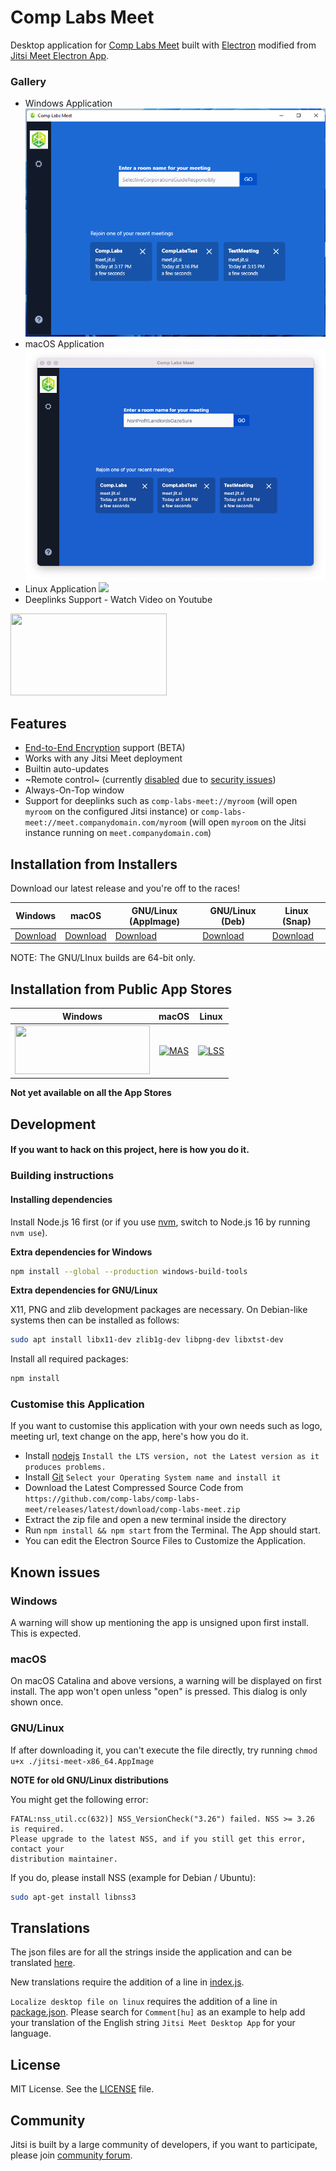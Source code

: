 # Comp Labs Meet

Desktop application for [Comp Labs Meet] built with [Electron] modified from [Jitsi Meet Electron App].

### Gallery
- Windows Application ![](/assets/screenshot-windows.png)
- macOS Application ![](/assets/screenshot-macos.png)
- Linux Application ![](/assets/screenshot-linux.png)
- Deeplinks Support - Watch Video on Youtube

<a href="https://youtu.be/3PPVo2Ltm1E"><img src="https://user-images.githubusercontent.com/86196753/144702305-72c50732-88d7-4c1c-b4c5-346ced84506e.jpg" width="250" height="131.5"></a>

## Features

- [End-to-End Encryption](https://jitsi.org/blog/e2ee/) support (BETA)
- Works with any Jitsi Meet deployment
- Builtin auto-updates
- ~Remote control~ (currently [disabled](https://github.com/jitsi/jitsi-meet-electron/issues/483) due to [security issues](https://github.com/jitsi/security-advisories/blob/master/advisories/JSA-2020-0001.md))
- Always-On-Top window
- Support for deeplinks such as `comp-labs-meet://myroom` (will open `myroom` on the configured Jitsi instance) or `comp-labs-meet://meet.companydomain.com/myroom` (will open `myroom` on the Jitsi instance running on `meet.companydomain.com`)

## Installation from Installers

Download our latest release and you're off to the races!

| Windows | macOS | GNU/Linux (AppImage) | GNU/Linux (Deb) | Linux (Snap) |
| -- | -- | -- | -- | -- |
| [Download](https://github.com/comp-labs/comp-labs-meet/releases/latest/download/comp-labs-meet.exe) | [Download](https://github.com/comp-labs/comp-labs-meet/releases/latest/download/comp-labs-meet.dmg) | [Download](https://github.com/comp-labs/comp-labs-meet/releases/latest/download/comp-labs-meet-x86_64.AppImage) | [Download](https://github.com/comp-labs/comp-labs-meet/releases/latest/download/comp-labs-meet-amd64.deb) | [Download](https://github.com/comp-labs/comp-labs-meet/releases/latest/download/comp-labs-meet.snap) |

NOTE: The GNU/LInux builds are 64-bit only.

## Installation from Public App Stores

Windows             |  macOS             |  Linux
:------------------:|:------------------:|:-------------:
<a href="https://d2q0s6dlkh7kge.cloudfront.net/html/platform404.html"><img src="https://user-images.githubusercontent.com/86196753/144703138-6dc9f792-429c-4bfc-9318-37bb6fea628a.png" width="216" height="78"></a>  |  [![MAS](https://user-images.githubusercontent.com/86196753/144703193-4547d9d3-bc96-4cf3-a82f-00a0b26f3358.png)](https://d2q0s6dlkh7kge.cloudfront.net/html/platform404.html)  |  [![LSS](https://user-images.githubusercontent.com/86196753/144703091-f425d98c-27ae-4ec2-922b-bc96413c9b8b.png)](https://d2q0s6dlkh7kge.cloudfront.net/html/platform404.html)

**Not yet available on all the App Stores**

## Development

#### If you want to hack on this project, here is how you do it.

### Building instructions

#### Installing dependencies

Install Node.js 16 first (or if you use [nvm](https://github.com/nvm-sh/nvm), switch to Node.js 16 by running `nvm use`).

**Extra dependencies for Windows**

```bash
npm install --global --production windows-build-tools
```

**Extra dependencies for GNU/Linux**

X11, PNG and zlib development packages are necessary. On Debian-like systems then can be installed as follows:

```bash
sudo apt install libx11-dev zlib1g-dev libpng-dev libxtst-dev
```

Install all required packages:

```bash
npm install
```

### Customise this Application

If you want to customise this application with your own needs such as logo, meeting url, text change on the app, here's how you do it.

- Install [nodejs](https://nodejs.org/en/download) `Install the LTS version, not the Latest version as it produces problems.`
- Install [Git](https://git-scm.com/downloads) `Select your Operating System name and install it`
- Download the Latest Compressed Source Code from `https://github.com/comp-labs/comp-labs-meet/releases/latest/download/comp-labs-meet.zip`
- Extract the zip file and open a new terminal inside the directory
- Run `npm install && npm start` from the Terminal. The App should start.
- You can edit the Electron Source Files to Customize the Application.

## Known issues

### Windows

A warning will show up mentioning the app is unsigned upon first install. This is expected.

### macOS

On macOS Catalina and above versions, a warning will be displayed on first install. The app won't open unless "open" is pressed. This dialog is only shown once.

### GNU/Linux

If after downloading it, you can't execute the file directly, try running `chmod u+x ./jitsi-meet-x86_64.AppImage`

**NOTE for old GNU/Linux distributions**

You might get the following error:

```
FATAL:nss_util.cc(632)] NSS_VersionCheck("3.26") failed. NSS >= 3.26 is required.
Please upgrade to the latest NSS, and if you still get this error, contact your
distribution maintainer.
```

If you do, please install NSS (example for Debian / Ubuntu):

```bash
sudo apt-get install libnss3
```

## Translations

The json files are for all the strings inside the application and can be translated [here](/app/i18n/lang).

New translations require the addition of a line in [index.js](/app/i18n/index.js).

`Localize desktop file on linux` requires the addition of a line in [package.json](/package.json).
Please search for `Comment[hu]` as an example to help add your translation of the English string `Jitsi Meet Desktop App` for your language.

## License

MIT License. See the [LICENSE] file.

## Community

Jitsi is built by a large community of developers, if you want to participate,
please join [community forum].

[Comp Labs Meet]: https://github.com/comp-labs/comp-labs-meet
[Electron]: https://electronjs.org/
[latest release]: https://github.com/comp-labs-meet/releases/latest
[jitsi-meet-electron-sdk]: https://github.com/jitsi/jitsi-meet-electron-sdk
[jitsi-meet-electron-sdk README]: https://github.com/jitsi/jitsi-meet-electron-sdk/blob/master/README.md
[Jitsi Meet Electron App]: https://github.com/jitsi/jitsi-meet-electron
[community forum]: https://community.jitsi.org/
[LICENSE]: LICENSE
